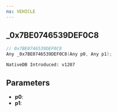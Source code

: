 ```yaml
---
ns: VEHICLE
---
```

## _0x7BE0746539DEF0C8

```c
// 0x7BE0746539DEF0C8
Any _0x7BE0746539DEF0C8(Any p0, Any p1);
```

```
NativeDB Introduced: v1207
```

## Parameters
* **p0**:
* **p1**:
